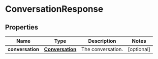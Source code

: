 

# ConversationResponse


## Properties

| Name | Type | Description | Notes |
|------------ | ------------- | ------------- | -------------|
|**conversation** | [**Conversation**](Conversation.md) | The conversation. |  [optional] |



